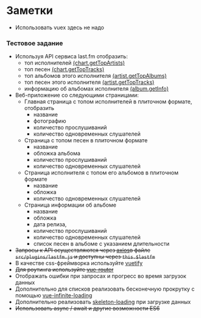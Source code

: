 # Заметки 
- Использовать vuex здесь не надо
### Тестовое задание 
- Используя API сервиса last.fm отобразить:
    - топ исполнителей [(chart.getTopArtists)](https://www.last.fm/api/show/chart.getTopArtists)
    - топ песен [(chart.getTopTracks)](https://www.last.fm/api/show/chart.getTopTracks)
    - топ альбомов этого исполнителя [(artist.getTopAlbums)](https://www.last.fm/api/show/artist.getTopAlbums)
    - топ песен этого исполнителя [(artist.getTopTracks)](https://www.last.fm/api/show/artist.getTopTracks)  
    - информацию об альбомах исполнителя [(album.getInfo)](https://www.last.fm/api/show/album.getInfo)
- Веб-приложение со следующими страницами:
    - Главная страница с топом исполнителей в плиточном формате, отобразить
        - название
        - фотографию
        - количество прослушиваний
        - количество одновременных слушателей        
    - Страница с топом песен в плиточном формате
        - название
        - обложка альбома
        - количество прослушиваний 
        - количество одновременных слушателей              
    - Страница исполнителя с топом его альбомов в плиточном формате        
        - название
        - обложка 
        - количество одновременных слушателей
    - Страница информации об альбоме
        - название
        - обложка
        - дата релиза, 
        - количество прослушиваний
        - количество одновременных слушателей
        - список песен в альбоме с указанием длительности
- ~~Запросы к API осуществляются через [axios](https://github.com/axios/axios)в файле ``src/plugins/lastfm.js`` и доступны через ``this.$lastfm``~~
- В качестве css-фреймворка используйте [vuetify](https://vuetifyjs.com/ru/)
- ~~Для роутинга используйте [vue-router](https://router.vuejs.org/ru/)~~            
- Отображать ошибки при запросах и прогресс во время загрузок данных
- Дополнительно для списков реализовать бесконечную прокрутку с помощью [vue-infinite-loading](https://www.npmjs.com/package/vue-infinite-loading)
- Дополнительно реализовать [skeleton-loading](https://vuetifyjs.com/ru/components/skeleton-loaders/) при загрузке данных
- ~~Использовать async / await и другие возможности ES6~~
